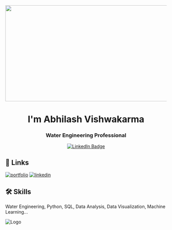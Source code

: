 <div align="center">
  <img src="https://media.giphy.com/media/dWesBcTLavkZuG35MI/giphy.gif" width="600" height="300"/>
</div>


<h1 align="center">I'm Abhilash Vishwakarma</h1>
<h3 align="center">Water Engineering Professional</h3>

<div id="badges" align="center">
  <a href="www.linkedin.com/in/abhilashvishwakarma1">
    <img src="https://img.shields.io/badge/LinkedIn-blue?style=for-the-badge&logo=linkedin&logoColor=white" alt="LinkedIn Badge"/>
  </a>
</div>


## 🔗 Links

[![portfolio](https://img.shields.io/badge/my_webite-000?style=for-the-badge&logo=ko-fi&logoColor=white)](https://waterengineeringdaily.com/)
[![linkedin](https://img.shields.io/badge/linkedin-0A66C2?style=for-the-badge&logo=linkedin&logoColor=white)](https://www.linkedin.com/in/abhilashvishwakarma1)


## 🛠 Skills
Water Engineering, Python, SQL, Data Analysis, Data Visualization, Machine Learning...


![Logo](https://dev-to-uploads.s3.amazonaws.com/uploads/articles/th5xamgrr6se0x5ro4g6.png)








